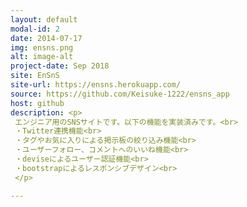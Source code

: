 ```yaml
---
layout: default
modal-id: 2
date: 2014-07-17
img: ensns.png
alt: image-alt
project-date: Sep 2018
site: EnSnS
site-url: https://ensns.herokuapp.com/
source: https://github.com/Keisuke-1222/ensns_app
host: github
description: <p>
 エンジニア用のSNSサイトです。以下の機能を実装済みです。<br>
 ・Twitter連携機能<br>
 ・タグやお気に入りによる掲示板の絞り込み機能<br>
 ・ユーザーフォロー、コメントへのいいね機能<br>
 ・deviseによるユーザー認証機能<br>
 ・bootstrapによるレスポンシブデザイン<br>
 </p>

---
```

